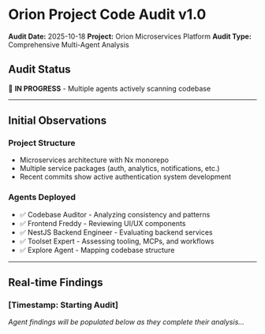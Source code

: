 # Orion Project Code Audit v1.0

**Audit Date:** 2025-10-18
**Project:** Orion Microservices Platform
**Audit Type:** Comprehensive Multi-Agent Analysis

## Audit Status
🔄 **IN PROGRESS** - Multiple agents actively scanning codebase

---

## Initial Observations

### Project Structure
- Microservices architecture with Nx monorepo
- Multiple service packages (auth, analytics, notifications, etc.)
- Recent commits show active authentication system development

### Agents Deployed
- ✅ Codebase Auditor - Analyzing consistency and patterns
- ✅ Frontend Freddy - Reviewing UI/UX components
- ✅ NestJS Backend Engineer - Evaluating backend services
- ✅ Toolset Expert - Assessing tooling, MCPs, and workflows
- ✅ Explore Agent - Mapping codebase structure

---

## Real-time Findings

### [Timestamp: Starting Audit]

*Agent findings will be populated below as they complete their analysis...*

